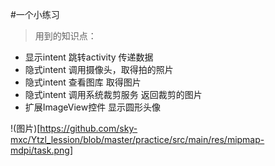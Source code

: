 #一个小练习

> 用到的知识点：


- 显示intent 跳转activity 传递数据
- 隐式intent 调用摄像头，取得拍的照片 
- 隐式intent 查看图库 取得图片
- 隐式intent 调用系统裁剪服务 返回裁剪的图片
- 扩展ImageView控件 显示圆形头像 


!(图片)[https://github.com/sky-mxc/Ytzl_lession/blob/master/practice/src/main/res/mipmap-mdpi/task.png]

